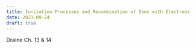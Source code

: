 ```yaml
---
title: Ionization Processes and Recombination of Ions with Electrons
date: 2021-09-24
draft: true
---
```


Draine Ch. 13 & 14